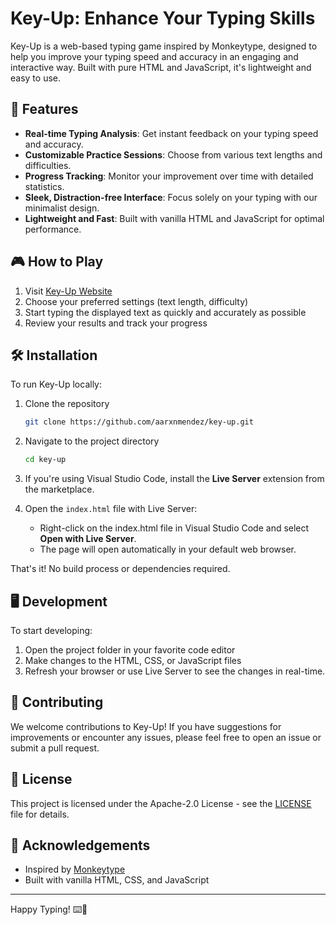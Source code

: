 # Key-Up: Enhance Your Typing Skills

Key-Up is a web-based typing game inspired by Monkeytype, designed to help you improve your typing speed and accuracy in an engaging and interactive way. Built with pure HTML and JavaScript, it's lightweight and easy to use.

## 🚀 Features

- **Real-time Typing Analysis**: Get instant feedback on your typing speed and accuracy.
- **Customizable Practice Sessions**: Choose from various text lengths and difficulties.
- **Progress Tracking**: Monitor your improvement over time with detailed statistics.
- **Sleek, Distraction-free Interface**: Focus solely on your typing with our minimalist design.
- **Lightweight and Fast**: Built with vanilla HTML and JavaScript for optimal performance.

## 🎮 How to Play

1. Visit [Key-Up Website](https://github.com/aarxnmendez/key-up)
2. Choose your preferred settings (text length, difficulty)
3. Start typing the displayed text as quickly and accurately as possible
4. Review your results and track your progress

## 🛠️ Installation

To run Key-Up locally:

1. Clone the repository
   ```bash
   git clone https://github.com/aarxnmendez/key-up.git
   ```
2. Navigate to the project directory
   ```bash
   cd key-up
   ```
3. If you're using Visual Studio Code, install the **Live Server** extension from the marketplace.

4. Open the `index.html` file with Live Server:
   - Right-click on the index.html file in Visual Studio Code and select **Open with Live Server**.
   - The page will open automatically in your default web browser.

That's it! No build process or dependencies required.

## 🖥️ Development

To start developing:

1. Open the project folder in your favorite code editor
2. Make changes to the HTML, CSS, or JavaScript files
3. Refresh your browser or use Live Server to see the changes in real-time.

## 🤝 Contributing

We welcome contributions to Key-Up! If you have suggestions for improvements or encounter any issues, please feel free to open an issue or submit a pull request.

## 📄 License

This project is licensed under the Apache-2.0 License - see the [LICENSE](https://github.com/aarxnmendez/key-up/LICENSE) file for details.

## 🙏 Acknowledgements

- Inspired by [Monkeytype](https://monkeytype.com/)
- Built with vanilla HTML, CSS, and JavaScript

---

Happy Typing! ⌨️💨

